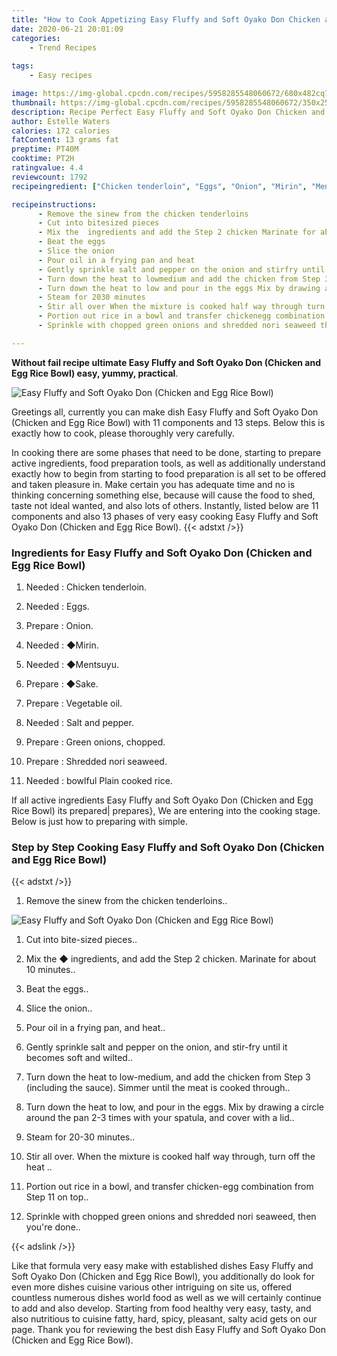 ```yaml
---
title: "How to Cook Appetizing Easy Fluffy and Soft Oyako Don Chicken and Egg Rice Bowl"
date: 2020-06-21 20:01:09
categories:
    - Trend Recipes
    
tags:
    - Easy recipes

image: https://img-global.cpcdn.com/recipes/5958285548060672/680x482cq70/easy-fluffy-and-soft-oyako-don-chicken-and-egg-rice-bowl-recipe-main-photo.jpg
thumbnail: https://img-global.cpcdn.com/recipes/5958285548060672/350x250cq70/easy-fluffy-and-soft-oyako-don-chicken-and-egg-rice-bowl-recipe-main-photo.jpg
description: Recipe Perfect Easy Fluffy and Soft Oyako Don Chicken and Egg Rice Bowl with 11 ingredients and 13 stages of easy cooking.
author: Estelle Waters
calories: 172 calories
fatContent: 13 grams fat
preptime: PT40M
cooktime: PT2H
ratingvalue: 4.4
reviewcount: 1792
recipeingredient: ["Chicken tenderloin", "Eggs", "Onion", "Mirin", "Mentsuyu", "Sake", "Vegetable oil", "Salt and pepper", "Green onions chopped", "Shredded nori seaweed", "bowlful Plain cooked rice"]

recipeinstructions: 
      - Remove the sinew from the chicken tenderloins 
      - Cut into bitesized pieces 
      - Mix the  ingredients and add the Step 2 chicken Marinate for about 10 minutes 
      - Beat the eggs 
      - Slice the onion 
      - Pour oil in a frying pan and heat 
      - Gently sprinkle salt and pepper on the onion and stirfry until it becomes soft and wilted 
      - Turn down the heat to lowmedium and add the chicken from Step 3 including the sauce Simmer until the meat is cooked through 
      - Turn down the heat to low and pour in the eggs Mix by drawing a circle around the pan 23 times with your spatula and cover with a lid 
      - Steam for 2030 minutes 
      - Stir all over When the mixture is cooked half way through turn off the heat  
      - Portion out rice in a bowl and transfer chickenegg combination from Step 11 on top 
      - Sprinkle with chopped green onions and shredded nori seaweed then youre done

---
```




**Without fail recipe ultimate Easy Fluffy and Soft Oyako Don (Chicken and Egg Rice Bowl) easy, yummy, practical**. 


![Easy Fluffy and Soft Oyako Don (Chicken and Egg Rice Bowl)](https://img-global.cpcdn.com/recipes/5958285548060672/680x482cq70/easy-fluffy-and-soft-oyako-don-chicken-and-egg-rice-bowl-recipe-main-photo.jpg "Easy Fluffy and Soft Oyako Don (Chicken and Egg Rice Bowl)")




Greetings all, currently you can make dish Easy Fluffy and Soft Oyako Don (Chicken and Egg Rice Bowl) with 11 components and 13 steps. Below this is exactly how to cook, please thoroughly very carefully.

In cooking there are some phases that need to be done, starting to prepare active ingredients, food preparation tools, as well as additionally understand exactly how to begin from starting to food preparation is all set to be offered and taken pleasure in. Make certain you has adequate time and no is thinking concerning something else, because will cause the food to shed, taste not ideal wanted, and also lots of others. Instantly, listed below are 11 components and also 13 phases of very easy cooking Easy Fluffy and Soft Oyako Don (Chicken and Egg Rice Bowl).
{{< adstxt />}}

### Ingredients for Easy Fluffy and Soft Oyako Don (Chicken and Egg Rice Bowl)


1. Needed  : Chicken tenderloin.

1. Needed  : Eggs.

1. Prepare  : Onion.

1. Needed  : ◆Mirin.

1. Needed  : ◆Mentsuyu.

1. Prepare  : ◆Sake.

1. Prepare  : Vegetable oil.

1. Needed  : Salt and pepper.

1. Prepare  : Green onions, chopped.

1. Prepare  : Shredded nori seaweed.

1. Needed  : bowlful Plain cooked rice.



If all active ingredients Easy Fluffy and Soft Oyako Don (Chicken and Egg Rice Bowl) its prepared| prepares}, We are entering into the cooking stage. Below is just how to preparing with simple.

### Step by Step Cooking Easy Fluffy and Soft Oyako Don (Chicken and Egg Rice Bowl)

{{< adstxt />}}


1. Remove the sinew from the chicken tenderloins..



![Easy Fluffy and Soft Oyako Don (Chicken and Egg Rice Bowl)](https://img-global.cpcdn.com/steps/5673788571123712/160x128cq70/easy-fluffy-and-soft-oyako-don-chicken-and-egg-rice-bowl-recipe-step-1-photo.jpg" "Easy Fluffy and Soft Oyako Don (Chicken and Egg Rice Bowl)")



1. Cut into bite-sized pieces..



1. Mix the ◆ ingredients, and add the Step 2 chicken. Marinate for about 10 minutes..



1. Beat the eggs..



1. Slice the onion..



1. Pour oil in a frying pan, and heat..



1. Gently sprinkle salt and pepper on the onion, and stir-fry until it becomes soft and wilted..



1. Turn down the heat to low-medium, and add the chicken from Step 3 (including the sauce). Simmer until the meat is cooked through..



1. Turn down the heat to low, and pour in the eggs. Mix by drawing a circle around the pan 2-3 times with your spatula, and cover with a lid..



1. Steam for 20-30 minutes..



1. Stir all over. When the mixture is cooked half way through, turn off the heat ..



1. Portion out rice in a bowl, and transfer chicken-egg combination from Step 11 on top..



1. Sprinkle with chopped green onions and shredded nori seaweed, then you&#39;re done..





{{< adslink />}}

Like that formula very easy make with established dishes Easy Fluffy and Soft Oyako Don (Chicken and Egg Rice Bowl), you additionally do look for even more dishes cuisine various other intriguing on site us, offered countless numerous dishes world food as well as we will certainly continue to add and also develop. Starting from food healthy very easy, tasty, and also nutritious to cuisine fatty, hard, spicy, pleasant, salty acid gets on our page. Thank you for reviewing the best dish Easy Fluffy and Soft Oyako Don (Chicken and Egg Rice Bowl).
